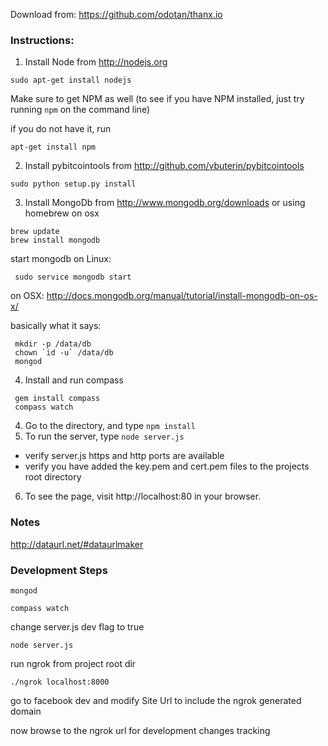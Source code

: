 Download from: https://github.com/odotan/thanx.io

### Instructions:

1. Install Node from http://nodejs.org

 ```
sudo apt-get install nodejs
 ```
 
 Make sure to get NPM as well (to see if you have NPM installed, just try running ```npm``` on the command line)
 
 if you do not have it, run
 ```
 apt-get install npm
 ```

2. Install pybitcointools from http://github.com/vbuterin/pybitcointools
 ```
 sudo python setup.py install
 ```
3. Install MongoDb from http://www.mongodb.org/downloads
or using homebrew on osx
```
brew update
brew install mongodb
```
start mongodb
 on Linux:
 ``` 
  sudo service mongodb start
 ```
 on OSX:
  http://docs.mongodb.org/manual/tutorial/install-mongodb-on-os-x/
  
  basically what it says:
  ```
   mkdir -p /data/db
   chown `id -u` /data/db
   mongod
   ``` 
4. Install and run compass
 ``` 
  gem install compass
  compass watch
 ```
4. Go to the directory, and type ```npm install```
5. To run the server, type ```node server.js```
 * verify server.js https and http ports are available
 * verify you have added the key.pem and cert.pem files to the projects root directory
6. To see the page, visit http://localhost:80 in your browser.


### Notes
http://dataurl.net/#dataurlmaker


### Development Steps

```
mongod
```

```
compass watch
```

change server.js dev flag to true

```
node server.js
```

run ngrok from project root dir
```
./ngrok localhost:8000
```

go to facebook dev and modify Site Url to include the ngrok generated domain

now browse to the ngrok url for development changes tracking
